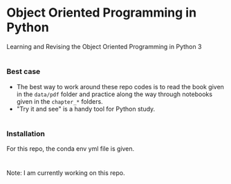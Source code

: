 # Object Oriented Programming in Python
Learning and Revising the Object Oriented Programming in Python 3


#
### Best case
- The best way to work around these repo codes is to read the book given in the `data/pdf` folder and practice along the way through notebooks given in the `chapter_*` folders.
- "Try it and see" is a handy tool for Python study.

#
### Installation
For this repo, the conda env yml file is given.

#
Note: I am currently working on this repo.

